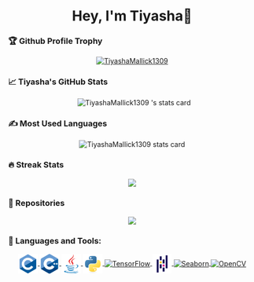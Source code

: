 <h1 align="center">
Hey, I'm Tiyasha👋
</h1>


<h3>🏆 Github Profile Trophy </h3>
<p align="center">
<a href="https://github.com/ryo-ma/github-profile-trophy">
<img src="https://github-profile-trophy.vercel.app/?username=TiyashaMallick1309" alt="TiyashaMallick1309" />
</a>
</p>

<h3> 📈 Tiyasha's GitHub Stats</h3>
<p align="center">&nbsp;
<img align="center" src="https://github-readme-stats.vercel.app/api?username=TiyashaMallick1309&show_icons=true&theme=cobalt&title_color=176be8&text_color=1f1f19&bg_color=ffffff&hide_border=true" alt="TiyashaMallick1309 's stats card" /></p>


<h3>✍️ Most Used Languages</h3>
<p align="center"> <img align="center" src="https://github-readme-stats.vercel.app/api/top-langs?username=TiyashaMallick1309&theme=synthwave&title_color=0650cf&text_color=000000&bg_color=ffffff&hide_border=true&layout=compact" alt="TiyashaMallick1309 stats card" /></p>

<h3> 🔥 Streak Stats</h3>
<p align="center"> <img align="center" src="https://github-readme-streak-stats.herokuapp.com/?user=TiyashaMallick1309") </p> 


<h3>📕 Repositories</h3>

<p align="center"> <img align="center" src="https://github-readme-stats.vercel.app/api/pin/?username=TiyashaMallick1309&repo=Python-Coursera")</p>


<h3>📝 Languages and Tools:</h3>
<p align="center">
<a href="https://www.cprogramming.com/" target="blank">
<img align="center" src="https://raw.githubusercontent.com/devicons/devicon/master/icons/c/c-original.svg" alt="C" height="40" width="40" />
</a>
<a href="https://www.w3schools.com/cpp/" target="blank">
<img align="center" src="https://raw.githubusercontent.com/devicons/devicon/master/icons/cplusplus/cplusplus-original.svg" alt="C++" height="40" width="40" />
</a>
<a href="https://www.java.com" target="blank">
<img align="center" src="https://raw.githubusercontent.com/devicons/devicon/master/icons/java/java-original.svg" alt="Java" height="40" width="40" />
</a>
<a href="https://www.python.org" target="blank">
<img align="center" src="https://raw.githubusercontent.com/devicons/devicon/master/icons/python/python-original.svg" alt="Python" height="40" width="40" />
</a>
<a href="https://www.tensorflow.org" target="blank">
<img align="center" src="https://www.vectorlogo.zone/logos/tensorflow/tensorflow-icon.svg" alt="TensorFlow" height="40" width="40" />
</a>
<a href="https://pandas.pydata.org/" target="blank">
<img align="center" src="https://raw.githubusercontent.com/devicons/devicon/2ae2a900d2f041da66e950e4d48052658d850630/icons/pandas/pandas-original.svg" alt="Pandas" height="40" width="40" />
</a>
<a href="https://seaborn.pydata.org/" target="blank">
<img align="center" src="https://seaborn.pydata.org/_images/logo-mark-lightbg.svg" alt="Seaborn" height="40" width="40" />
</a>
<a href="https://opencv.org/" target="blank">
<img align="center" src="https://www.vectorlogo.zone/logos/opencv/opencv-icon.svg" alt="OpenCV" height="40" width="40" />
</a>
</p>

